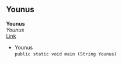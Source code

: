 ## Younus<br>
**Younus**<br>
_Younus_<br>
[Link](https://younus.com/)<br>
* Younus<br>
`public static void main (String Younus)`
